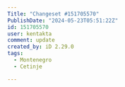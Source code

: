 ```yaml
---
Title: "Changeset #151705570"
PublishDate: "2024-05-23T05:51:22Z"
id: 151705570
user: kentakta
comment: update
created_by: iD 2.29.0
tags:
  - Montenegro
  - Cetinje

---
```

